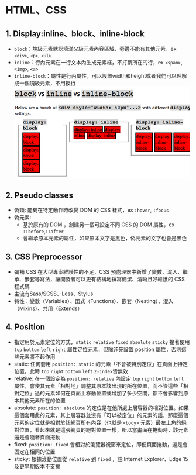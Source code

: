 # HTML、CSS

## 1. Display:inline、block、inline-block
- `block`：塊級元素默認填滿父級元素內容區域，旁邊不能有其他元素，ex `<div>`, `<p>`, `<ul>` 
- `inline`：行內元素在一行文本內生成元素框，不打斷所在的行，ex `<span>`, `<img>`, `<a>`
- `inline-block`：屬性是行內屬性，可以設置width和height或者我們可以理解成一個塊級元素，不用換行
![image](https://github.com/Ccj82378/Interview_QA/blob/main/img/css-display-block-vs-inline-block.png)

## 2. Pseudo classes
- 偽類: 能夠在特定動作時改變 DOM 的 CSS 樣式，ex `:hover`, `:focus`
- 偽元素: 
    - 基於原有的 DOM ，創建另一個可設定不同 CSS 的 DOM 屬性，ex `::before`,`::after` 
    - 會繼承原本元素的屬性，如果原本文字是黑色，偽元素的文字也會是黑色

## 3. CSS Preprocessor
- 彌補 CSS 在大型專案維護性的不足，CSS 預處理器中新增了變數、混入、繼承、嵌套等寫法，讓開發者可以更有結構地撰寫簡潔、清晰且好維護的 CSS 程式碼
- 主流有Sass/SCSS、Less、Stylus
- 特性：變數（Variables）、函式（Functions）、嵌套（Nesting）、混入（Mixins）、共用（Extends）

## 4. Position
- 指定用於元素定位的方式，`static` `relative` `fixed` `absolute` `sticky` 接著使用 `top` `bottom` `left` `right` 屬性定位元素，但除非先設置 position 屬性，否則這些元素將不起作用
- static:
    任何套用 `position: static` 的元素「不會被特別定位」在頁面上特定位置，此時 `top` `right` `bottom` `left` `z-index`皆無效
- relative:
    在一個設定為 `position: relative` 內設定 `top` `right` `bottom` `left` 屬性，會使其元素「相對地」調整其原本該出現的所在位置，而不管這些「相對定位」過的元素如何在頁面上移動位置或增加了多少空間，都不會影響到原本其他元素所在的位置
- absolute: 
    `position: absolute` 的定位是在他所處上層容器的相對位置。如果這個套用此的元素，其上層容器並沒有「可以被定位」的元素的話，那麼這個元素的定位就是相對於該網頁所有內容（也就是 `<body>` 元素）最左上角的絕對位置，看起來就是這張網頁的絕對位置一樣，所以當畫面在捲動時，該元素還是會隨著頁面捲動
- fixed: 
    `position: fixed` 會相對於瀏覽器視窗來定位，即便頁面捲動，還是會固定在相同的位置
- sticky:
    根據滾動位置從 `relative` 到 `fixed` ，註:Internet Explorer、Edge 15及更早期版本不支援